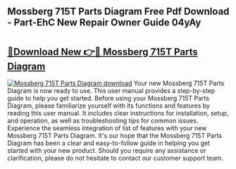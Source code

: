 ## Mossberg 715T Parts Diagram Free Pdf Download - Part-EhC New Repair Owner Guide 04yAy

# <h2><a href="http://dfm0l9w.blite.top/?on=Mossberg+715T+Parts+Diagram">🔗Download New 👉🔴 Mossberg 715T Parts Diagram</a></h2>

[![Mossberg 715T Parts Diagram download](https://i.imgur.com/lujVjoI.png)](http://dfm0l9w.blite.top/?on=Mossberg+715T+Parts+Diagram)
Your new Mossberg 715T Parts Diagram is now ready to use. This user manual provides a step-by-step guide to help you get started. Before using your Mossberg 715T Parts Diagram, please familiarize yourself with its functions and features by reading this user manual. It includes clear instructions for installation, setup, and operation, as well as troubleshooting tips for common issues. Experience the seamless integration of list of features with your new Mossberg 715T Parts Diagram. It's our hope that the Mossberg 715T Parts Diagram has been a clear and easy-to-follow guide in helping you get started with your new product. Should you require any assistance or clarification, please do not hesitate to contact our customer support team.
